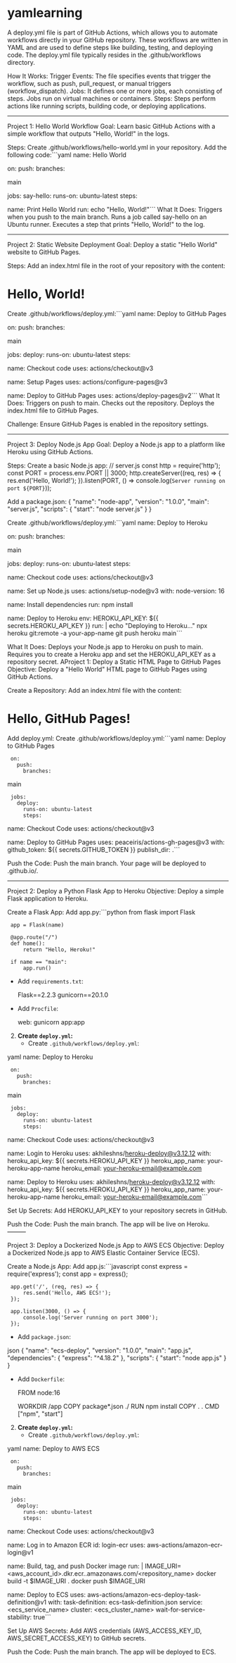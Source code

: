 # yamlearning

A deploy.yml file is part of GitHub Actions, which allows you to automate workflows directly in your GitHub repository. These workflows are written in YAML and are used to define steps like building, testing, and deploying code. The deploy.yml file typically resides in the .github/workflows directory.

How It Works:
Trigger Events: The file specifies events that trigger the workflow, such as push, pull_request, or manual triggers (workflow_dispatch).
Jobs: It defines one or more jobs, each consisting of steps. Jobs run on virtual machines or containers.
Steps: Steps perform actions like running scripts, building code, or deploying applications.

---

Project 1: Hello World Workflow
Goal: Learn basic GitHub Actions with a simple workflow that outputs "Hello, World!" in the logs.

Steps:
Create .github/workflows/hello-world.yml in your repository.
Add the following code:```yaml
name: Hello World

   on:
     push:
       branches:
         
main

   jobs:
     say-hello:
       runs-on: ubuntu-latest
       steps:
         
name: Print Hello World
         run: echo "Hello, World!"```
What It Does: 
Triggers when you push to the main branch.
Runs a job called say-hello on an Ubuntu runner.
Executes a step that prints "Hello, World!" to the log.

---

Project 2: Static Website Deployment
Goal: Deploy a static "Hello World" website to GitHub Pages.

Steps:
Add an index.html file in the root of your repository with the content:
<!DOCTYPE html>
<html>
<head>
    <title>Hello World</title>
</head>
<body>
    <h1>Hello, World!</h1>
</body>
</html>
Create .github/workflows/deploy.yml:```yaml
name: Deploy to GitHub Pages

   on:
     push:
       branches:
         
main

   jobs:
     deploy:
       runs-on: ubuntu-latest
       steps:
         
name: Checkout code
         uses: actions/checkout@v3

         
name: Setup Pages
         uses: actions/configure-pages@v3

         
name: Deploy to GitHub Pages
         uses: actions/deploy-pages@v2```
What It Does:
Triggers on push to main.
Checks out the repository.
Deploys the index.html file to GitHub Pages.

Challenge: Ensure GitHub Pages is enabled in the repository settings.

---

Project 3: Deploy Node.js App
Goal: Deploy a Node.js app to a platform like Heroku using GitHub Actions.

Steps:
Create a basic Node.js app:
// server.js
const http = require('http');
const PORT = process.env.PORT || 3000;
http.createServer((req, res) => {
    res.end('Hello, World!');
}).listen(PORT, () => console.log(`Server running on port ${PORT}`));

Add a package.json:
{
  "name": "node-app",
  "version": "1.0.0",
  "main": "server.js",
  "scripts": {
    "start": "node server.js"
  }
}

Create .github/workflows/deploy.yml:```yaml
name: Deploy to Heroku

   on:
     push:
       branches:
         
main

   jobs:
     deploy:
       runs-on: ubuntu-latest
       steps:
         
name: Checkout code
         uses: actions/checkout@v3

         
name: Set up Node.js
         uses: actions/setup-node@v3
         with:
           node-version: 16

         
name: Install dependencies
         run: npm install

         
name: Deploy to Heroku
         env:
           HEROKU_API_KEY: ${{ secrets.HEROKU_API_KEY }}
         run: |
           echo "Deploying to Heroku..."
           npx heroku git:remote -a your-app-name
           git push heroku main```

What It Does:
Deploys your Node.js app to Heroku on push to main.
Requires you to create a Heroku app and set the HEROKU_API_KEY as a repository secret.
AProject 1: Deploy a Static HTML Page to GitHub Pages
Objective: Deploy a "Hello World" HTML page to GitHub Pages using GitHub Actions.

Create a Repository:
Add an index.html file with the content:
<!DOCTYPE html>
<html>
<head>
  <title>Hello World</title>
</head>
<body>
  <h1>Hello, GitHub Pages!</h1>
</body>
</html>

Add deploy.yml:
Create .github/workflows/deploy.yml:```yaml
name: Deploy to GitHub Pages

     on:
       push:
         branches:
           
main

     jobs:
       deploy:
         runs-on: ubuntu-latest
         steps:
           
name: Checkout Code
           uses: actions/checkout@v3

           
name: Deploy to GitHub Pages
           uses: peaceiris/actions-gh-pages@v3
           with:
             github_token: ${{ secrets.GITHUB_TOKEN }}
             publish_dir: .```

Push the Code:
Push the main branch. Your page will be deployed to <username>.github.io/<repository>.

---

Project 2: Deploy a Python Flask App to Heroku
Objective: Deploy a simple Flask application to Heroku.

Create a Flask App:
Add app.py:```python
from flask import Flask

     app = Flask(name)

     @app.route("/")
     def home():
         return "Hello, Heroku!"

     if name == "main":
         app.run()
     
   - Add `requirements.txt`:
     

     Flask==2.2.3
     gunicorn==20.1.0
     
   - Add `Procfile`:
     

     web: gunicorn app:app
     
2. **Create `deploy.yml`:**
   - Create `.github/workflows/deploy.yml`:
     
yaml
     name: Deploy to Heroku

     on:
       push:
         branches:
           
main

     jobs:
       deploy:
         runs-on: ubuntu-latest
         steps:
           
name: Checkout Code
           uses: actions/checkout@v3

           
name: Login to Heroku
           uses: akhileshns/heroku-deploy@v3.12.12
           with:
             heroku_api_key: ${{ secrets.HEROKU_API_KEY }}
             heroku_app_name: your-heroku-app-name
             heroku_email: your-heroku-email@example.com

           
name: Deploy to Heroku
           uses: akhileshns/heroku-deploy@v3.12.12
           with:
             heroku_api_key: ${{ secrets.HEROKU_API_KEY }}
             heroku_app_name: your-heroku-app-name
             heroku_email: your-heroku-email@example.com```

Set Up Secrets:
Add HEROKU_API_KEY to your repository secrets in GitHub.

Push the Code:
Push the main branch. The app will be live on Heroku.
———

Project 3: Deploy a Dockerized Node.js App to AWS ECS
Objective: Deploy a Dockerized Node.js app to AWS Elastic Container Service (ECS).

Create a Node.js App:
Add app.js:```javascript
const express = require('express');
const app = express();

     app.get('/', (req, res) => {
         res.send('Hello, AWS ECS!');
     });

     app.listen(3000, () => {
         console.log('Server running on port 3000');
     });
     
   - Add `package.json`:
     
json
     {
       "name": "ecs-deploy",
       "version": "1.0.0",
       "main": "app.js",
       "dependencies": {
         "express": "^4.18.2"
       },
       "scripts": {
         "start": "node app.js"
       }
     }
     
   - Add `Dockerfile`:
     

     FROM node:16

     WORKDIR /app
     COPY package*.json ./
     RUN npm install
     COPY . .
     CMD ["npm", "start"]
     
2. **Create `deploy.yml`:**
   - Create `.github/workflows/deploy.yml`:
     
yaml
     name: Deploy to AWS ECS

     on:
       push:
         branches:
           
main

     jobs:
       deploy:
         runs-on: ubuntu-latest
         steps:
           
name: Checkout Code
           uses: actions/checkout@v3

           
name: Log in to Amazon ECR
           id: login-ecr
           uses: aws-actions/amazon-ecr-login@v1

           
name: Build, tag, and push Docker image
           run: |
             IMAGE_URI=<aws_account_id>.dkr.ecr.<region>.amazonaws.com/<repository_name>
             docker build -t $IMAGE_URI .
             docker push $IMAGE_URI

           
name: Deploy to ECS
           uses: aws-actions/amazon-ecs-deploy-task-definition@v1
           with:
             task-definition: ecs-task-definition.json
             service: <ecs_service_name>
             cluster: <ecs_cluster_name>
             wait-for-service-stability: true```

Set Up AWS Secrets:
Add AWS credentials (AWS_ACCESS_KEY_ID, AWS_SECRET_ACCESS_KEY) to GitHub secrets.

Push the Code:
Push the main branch. The app will be deployed to ECS.
